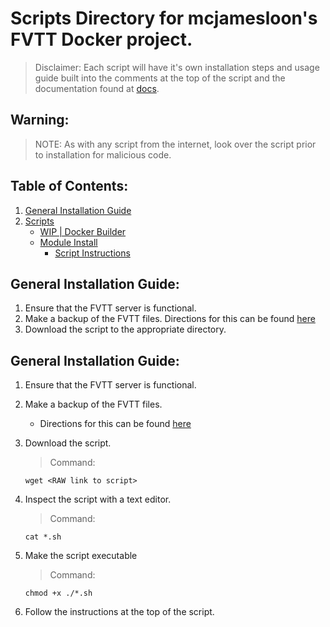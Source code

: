 # Scripts Directory for mcjamesloon's FVTT Docker project.
> Disclaimer: Each script will have it's own installation steps and usage guide built into the comments at the top of the script and the documentation found at [docs](docs).

## Warning:
> NOTE: As with any script from the internet, look over the script prior to installation for malicious code.

## Table of Contents:
1. [General Installation Guide](#general-installation-guide)
2. [Scripts](Scripts)
   - [WIP | Docker Builder](Scripts/Installation.sh)
   - [Module Install](Scripts/Install-module.sh)
     - [Script Instructions](docs/Modules.md#scripted-module-addition)

## General Installation Guide:
1. Ensure that the FVTT server is functional.
2. Make a backup of the FVTT files. Directions for this can be found [here](docs/Backup.md)
3. Download the script to the appropriate directory.

## General Installation Guide:
1. Ensure that the FVTT server is functional.
2. Make a backup of the FVTT files.
   - Directions for this can be found [here](https://github.com/mcjamesloon/FVTT_Docker#backing-up-the-server)

3. Download the script.
   > Command:
   ```
   wget <RAW link to script>
   ```

4. Inspect the script with a text editor.
   > Command:
   ```
   cat *.sh
   ```

5. Make the script executable
   > Command:
   ```
   chmod +x ./*.sh
   ```

7. Follow the instructions at the top of the script.

